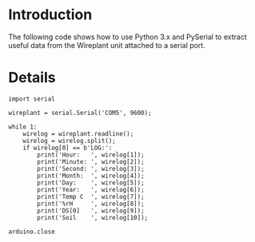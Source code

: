 # Introduction #

The following code shows how to use Python 3.x and PySerial to extract useful data from the Wireplant unit attached to a serial port.


# Details #
```
import serial

wireplant = serial.Serial('COM5', 9600);

while 1:       
    wirelog = wireplant.readline();
    wirelog = wirelog.split();
    if wirelog[0] == b'LOG:':
        print('Hour:   ', wirelog[1]);
        print('Minute: ', wirelog[2]);
        print('Second: ', wirelog[3]);
        print('Month:  ', wirelog[4]);
        print('Day:    ', wirelog[5]);
        print('Year:   ', wirelog[6]);
        print('Temp C  ', wirelog[7]);
        print('%rH     ', wirelog[8]);
        print('DS[0]   ', wirelog[9]);
        print('Soil    ', wirelog[10]);
        
arduino.close
```